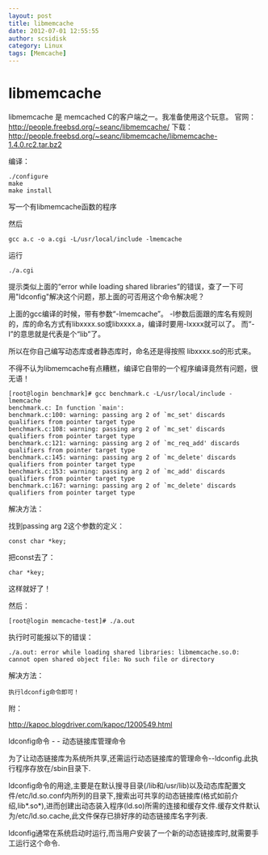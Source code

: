 ```yaml
---
layout: post
title: libmemcache
date: 2012-07-01 12:55:55
author: scsidisk
category: Linux
tags: [Memcache]
---
```


libmemcache
===========

libmemcache 是 memcached C的客户端之一。我准备使用这个玩意。
官网：http://people.freebsd.org/~seanc/libmemcache/
下载：http://people.freebsd.org/~seanc/libmemcache/libmemcache-1.4.0.rc2.tar.bz2

编译：

```
./configure
make
make install
```

写一个有libmemcache函数的程序

然后

```
gcc a.c -o a.cgi -L/usr/local/include -lmemcache
```

运行

```
./a.cgi
```

提示类似上面的“error while loading shared libraries”的错误，查了一下可用"ldconfig"解决这个问题，那上面的可否用这个命令解决呢？

上面的gcc编译的时候，带有参数“-lmemcache”。
-l参数后面跟的库名有规则的，库的命名方式有libxxxx.so或libxxxx.a，编译时要用-lxxxx就可以了。
而“-l”的意思就是代表是个“lib”了。

所以在你自己编写动态库或者静态库时，命名还是得按照 libxxxx.so的形式来。

不得不认为libmemcache有点糟糕，编译它自带的一个程序编译竟然有问题，很无语！

```
[root@login benchmark]# gcc benchmark.c -L/usr/local/include -lmemcache
benchmark.c: In function `main':
benchmark.c:100: warning: passing arg 2 of `mc_set' discards qualifiers from pointer target type
benchmark.c:108: warning: passing arg 2 of `mc_set' discards qualifiers from pointer target type
benchmark.c:121: warning: passing arg 2 of `mc_req_add' discards qualifiers from pointer target type
benchmark.c:145: warning: passing arg 2 of `mc_delete' discards qualifiers from pointer target type
benchmark.c:153: warning: passing arg 2 of `mc_add' discards qualifiers from pointer target type
benchmark.c:167: warning: passing arg 2 of `mc_delete' discards qualifiers from pointer target type
```

解决方法：

找到passing arg 2这个参数的定义：

```
const char *key;
```

把const去了：

```
char *key;
```

这样就好了！

然后：

```
[root@login memcache-test]# ./a.out
```

执行时可能报以下的错误：

```
./a.out: error while loading shared libraries: libmemcache.so.0: cannot open shared object file: No such file or directory
```

解决方法：

```
执行ldconfig命令即可！
```

附：

http://kapoc.blogdriver.com/kapoc/1200549.html

ldconfig命令 - - 动态链接库管理命令

为了让动态链接库为系统所共享,还需运行动态链接库的管理命令--ldconfig.此执行程序存放在/sbin目录下.

ldconfig命令的用途,主要是在默认搜寻目录(/lib和/usr/lib)以及动态库配置文件/etc/ld.so.conf内所列的目录下,搜索出可共享的动态链接库(格式如前介绍,lib*.so*),进而创建出动态装入程序(ld.so)所需的连接和缓存文件.缓存文件默认为/etc/ld.so.cache,此文件保存已排好序的动态链接库名字列表.

ldconfig通常在系统启动时运行,而当用户安装了一个新的动态链接库时,就需要手工运行这个命令.